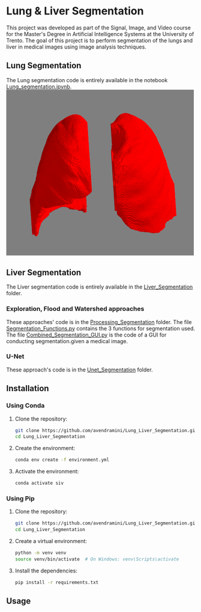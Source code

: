 # Lung & Liver Segmentation

This project was developed as part of the Signal, Image, and Video course for the Master's Degree in Artificial Intelligence Systems at the University of Trento.
The goal of this project is to perform segmentation of the lungs and liver in medical images using image analysis techniques.
## Lung Segmentation
The Lung segmentation code is entirely available in the notebook [Lung_segmentation.ipynb](Lung_Segmentation/lung_segmentation.ipynb).
<img src="Miscellaneous/lungs.png" alt="3D Lungs" width="500"/>

## Liver Segmentation
The Liver segmentation code is entirely available in the [Liver_Segmentation](Liver_Segmentation) folder.
### Exploration, Flood and Watershed approaches
These approaches' code is in the [Processing_Segmentation](Liver_Segmentation/Processing_Segmentation) folder.
The file [Segmentation_Functions.py](Liver_Segmentation/Processing_Segmentation/segmentation_functions.py) contains the 3 functions for segmentation used.
The file [Combined_Segmentation_GUI.py](Liver_Segmentation/Processing_Segmentation/Combined_Segmentation_GUI.py) is the code of a GUI for conducting segmentation.given a medical image.
### U-Net
These approach's code is in the [Unet_Segmentation](Liver_Segmentation/Unet_Segmentation) folder.

## Installation

### Using Conda
1. Clone the repository:
   ```bash
   git clone https://github.com/avendramini/Lung_Liver_Segmentation.git
   cd Lung_Liver_Segmentation
   ```
2. Create the environment:
   ```bash
   conda env create -f environment.yml
   ```
3. Activate the environment:
   ```bash
   conda activate siv
   ```

### Using Pip
1. Clone the repository:
   ```bash
   git clone https://github.com/avendramini/Lung_Liver_Segmentation.git
   cd Lung_Liver_Segmentation
   ```
2. Create a virtual environment:
   ```bash
   python -m venv venv
   source venv/bin/activate  # On Windows: venv\Scripts\activate
   ```
3. Install the dependencies:
   ```bash
   pip install -r requirements.txt
   ```

## Usage


